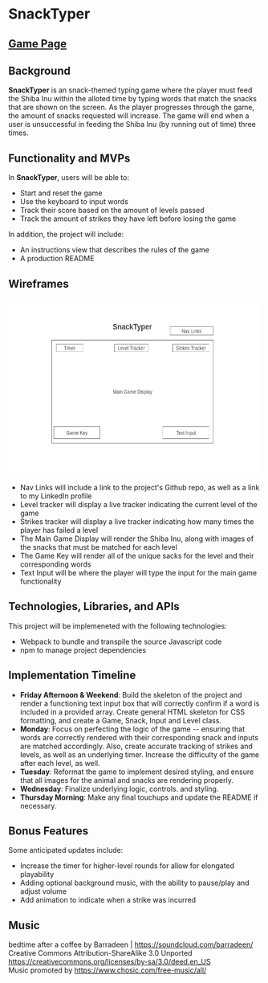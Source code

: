 # SnackTyper

## <a href="https://stella-kang.github.io/Javascript-Project/">Game Page</a>

## Background
**SnackTyper** is an snack-themed typing game where the player must feed the Shiba Inu within the alloted time by typing words that match the snacks that are shown on the screen. As the player progresses through the game, the amount of snacks requested will increase. The game will end when a user is unsuccessful in feeding the Shiba Inu (by running out of time) three times.

## Functionality and MVPs
In **SnackTyper**, users will be able to:
- Start and reset the game
- Use the keyboard to input words
- Track their score based on the amount of levels passed
- Track the amount of strikes they have left before losing the game

In addition, the project will include:
- An instructions view that describes the rules of the game
- A production README

## Wireframes
<p align="center">
    <img height="350px" src="dist/assets/wireframe.png"></img>
</p>

- Nav Links will include a link to the project's Github repo, as well as a link to my LinkedIn profile
- Level tracker will display a live tracker indicating the current level of the game
- Strikes tracker will display a live tracker indicating how many times the player has failed a level
- The Main Game Display will render the Shiba Inu, along with images of the snacks that must be matched for each level
- The Game Key will render all of the unique sacks for the level and their corresponding words
- Text Input will be where the player will type the input for the main game functionality

## Technologies, Libraries, and APIs
This project will be implemeneted with the following technologies:
- Webpack to bundle and transpile the source Javascript code
- npm to manage project dependencies

## Implementation Timeline
- **Friday Afternoon & Weekend**: Build the skeleton of the project and render a functioning text input box that will correctly confirm if a word is included in a provided array. Create general HTML skeleton for CSS formatting, and create a Game, Snack, Input and Level class.
- **Monday**: Focus on perfecting the logic of the game -- ensuring that words are correctly rendered with their corresponding snack and inputs are matched accordingly. Also, create accurate tracking of strikes and levels, as well as an underlying timer. Increase the difficulty of the game after each level, as well.
- **Tuesday**: Reformat the game to implement desired styling, and ensure that all images for the animal and snacks are rendering properly.
- **Wednesday**: Finalize underlying logic, controls. and styling.
- **Thursday Morning**: Make any final touchups and update the README if necessary.

## Bonus Features
Some anticipated updates include:
- Increase the timer for higher-level rounds for allow for elongated playability
- Adding optional background music, with the ability to pause/play and adjust volume
- Add animation to indicate when a strike was incurred

## Music
bedtime after a coffee by Barradeen | https://soundcloud.com/barradeen/ <br />
Creative Commons Attribution-ShareAlike 3.0 Unported <br />
https://creativecommons.org/licenses/by-sa/3.0/deed.en_US <br />
Music promoted by https://www.chosic.com/free-music/all/ <br />